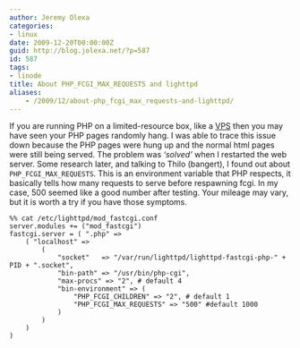 ```yaml
---
author: Jeremy Olexa
categories:
- linux
date: 2009-12-20T00:00:00Z
guid: http://blog.jolexa.net/?p=587
id: 587
tags:
- linode
title: About PHP_FCGI_MAX_REQUESTS and lighttpd
aliases:
    - /2009/12/about-php_fcgi_max_requests-and-lighttpd/
---
```


If you are running PHP on a limited-resource box, like a [VPS][1] then you may have seen your PHP pages randomly hang. I was able to trace this issue down because the PHP pages were hung up and the normal html pages were still being served. The problem was *&#8216;solved&#8217;* when I restarted the web server. Some research later, and talking to Thilo (bangert), I found out about `PHP_FCGI_MAX_REQUESTS`. This is an environment variable that PHP respects, it basically tells how many requests to serve before respawning fcgi. In my case, 500 seemed like a good number after testing. Your mileage may vary, but it is worth a try if you have those symptoms.

    
    %% cat /etc/lighttpd/mod_fastcgi.conf 
    server.modules += ("mod_fastcgi")
    fastcgi.server = ( ".php" =>
        ( "localhost" =>
            (
                "socket"   => "/var/run/lighttpd/lighttpd-fastcgi-php-" + PID + ".socket",
                "bin-path" => "/usr/bin/php-cgi",
                "max-procs" => "2", # default 4
                "bin-environment" => (
                    "PHP_FCGI_CHILDREN" => "2", # default 1
                    "PHP_FCGI_MAX_REQUESTS" => "500" #default 1000
                )
            )
        )
    )

 [1]: http://blog.jolexa.net/tag/linode/